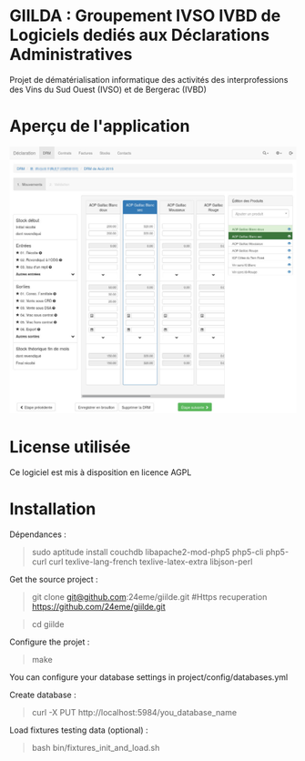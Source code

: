 # GIILDA : Groupement IVSO IVBD de Logiciels dediés aux Déclarations Administratives

Projet de dématérialisation informatique des activités des interprofessions des Vins du Sud Ouest (IVSO) et de Bergerac (IVBD)

# Aperçu de l'application

![Écran de saisie de la DRM](doc/captures/drm.jpg)

# License utilisée

Ce logiciel est mis à disposition en licence AGPL

# Installation

Dépendances :

> sudo aptitude install couchdb libapache2-mod-php5 php5-cli php5-curl curl texlive-lang-french texlive-latex-extra libjson-perl

Get the source project :

> git clone git@github.com:24eme/giilde.git #Https recuperation https://github.com/24eme/giilde.git

> cd giilde

Configure the projet :

> make

You can configure your database settings in project/config/databases.yml

Create database :

> curl -X PUT http://localhost:5984/you_database_name

Load fixtures testing data (optional) :

> bash bin/fixtures_init_and_load.sh
